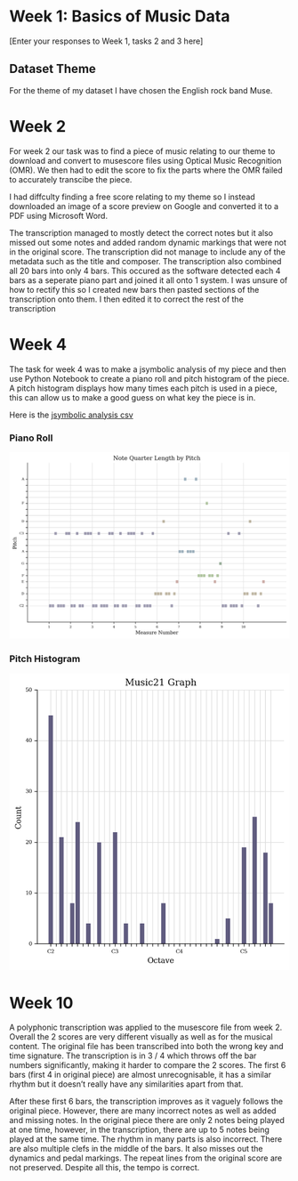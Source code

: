# Week 1: Basics of Music Data
\[Enter your responses to Week 1, tasks 2 and 3 here\]

## Dataset Theme
For the theme of my dataset I have chosen the English rock band Muse. 

# Week 2
For week 2 our task was to find a piece of music relating to our theme to download and convert to musescore files using Optical Music Recognition (OMR). We then had to edit the score to fix the parts where the OMR failed to accurately transcibe the piece.

I had diffculty finding a free score relating to my theme so I instead downloaded an image of a score preview on Google and converted it to a PDF using Microsoft Word.

The transcription managed to mostly detect the correct notes but it also missed out some notes and added random dynamic markings that were not in the original score. The transcription did not manage to include any of the metadata such as the title and composer. The transcription also combined all 20 bars into only 4 bars. This occured as the software detected each 4 bars as a seperate piano part and joined it all onto 1 system.  I was unsure of how to rectify this so I created new bars then pasted sections of the transcription onto them. I then edited it to correct the rest of the transcription



# Week 4

The task for week 4 was to make a jsymbolic analysis of my piece and then use Python Notebook to create a piano roll and pitch histogram of the piece. A pitch histogram displays how many times each pitch is used in a piece, this can allow us to make a good guess on what key the piece is in.

Here is the [jsymbolic analysis csv](https://github.com/sjt4825/MCA-2022/blob/master/data/Week%204/jsymbolic%20analysis.csv)

### Piano Roll

![Piano roll](data/Week%204/Piano%20roll.png)

### Pitch Histogram

![Pitch histogram](data/Week%204/Pitch%20Histogram.png)

# Week 10
A polyphonic transcription was applied to the musescore file from week 2. Overall the 2 scores are very different visually as well as for the musical content.
The original file has been transcribed into both the wrong key and time signature. The transcription is in 3 / 4 which throws off the bar numbers significantly, making it harder to compare the 2 scores. The first 6 bars (first 4 in original piece) are almost unrecognisable, it has a similar rhythm but it doesn’t really have any similarities apart from that. 

After these first 6 bars, the transcription improves as it vaguely follows the original piece. However, there are many incorrect notes as well as added and missing notes. In the original piece there are only 2 notes being played at one time, however, in the transcription, there are up to 5 notes being played at the same time. The rhythm in many parts is also incorrect. There are also multiple clefs in the middle of the bars. It also misses out the dynamics and pedal markings. The repeat lines from the original score are not preserved. Despite all this, the tempo is correct.
